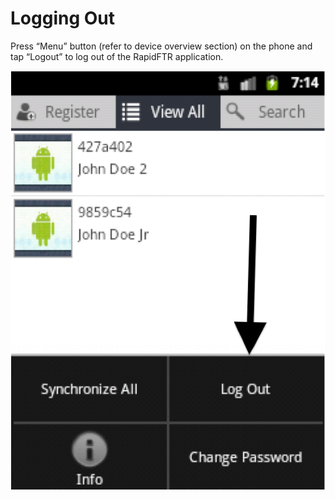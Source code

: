 # Logging Out

Press “Menu” button (refer to device overview section) on the phone and tap “Logout” to log out of the RapidFTR application.

![](../assets/images/logging-out.png)
